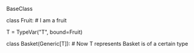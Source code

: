 BaseClass

class Fruit: 
	# I am a fruit


T = TypeVar("T", bound=Fruit)

class Basket(Generic[T]): 
	# Now T represents Basket is of a certain type





